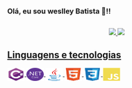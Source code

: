 ### Olá, eu sou weslley Batista 👋!! 
##
<!--stats-->
<div align="center">
  <a href="https://github.com/weslley-batista">
  <img height="180em" src="https://github-readme-stats.vercel.app/api?username=weslley-batista&show_icons=true&theme=dark&include_all_commits=true&count_private=true"/>
  <img height="180em" src="https://github-readme-stats.vercel.app/api/top-langs/?username=weslley-batista&layout=compact&langs_count=7&theme=dark"/>
</div>

 <!--images languages-->
## Linguagens e tecnologias
<div>
    <img align="center" alt="weslley-Csharp" height="30" width="40" src="https://raw.githubusercontent.com/devicons/devicon/master/icons/csharp/csharp-original.svg">
    <img align="center" alt="weslley-Csharp" height="30" width="40" src="https://raw.githubusercontent.com/devicons/devicon//master/icons/dotnetcore/dotnetcore-original.svg">
    <img align="center" alt="weslley-CSS" height="30" width="40" src="https://raw.githubusercontent.com/devicons/devicon//master/icons/java/java-original.svg">
    <img align="center" alt="weslley-HTML" height="30" width="40" src="https://raw.githubusercontent.com/devicons/devicon/master/icons/html5/html5-original.svg">
    <img align="center" alt="weslley-CSS" height="30" width="40" src="https://raw.githubusercontent.com/devicons/devicon/master/icons/css3/css3-original.svg">
    <img align="center" alt="weslley-Js" height="30" width="40" src="https://raw.githubusercontent.com/devicons/devicon/master/icons/javascript/javascript-plain.svg">
</div>

